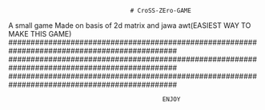                                       # CroSS-ZEro-GAME
A small game Made on basis of 2d matrix and jawa awt(EASIEST WAY TO MAKE THIS GAME)
##############################################################################################
##############################################################################################
##############################################################################################

                                               ENJOY
